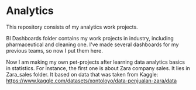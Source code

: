 # Analytics

This repository consists of my analytics work projects.

BI Dashboards folder contains my work projects in industry, including pharmaceutical and cleaning one. I've made several dashboards for my previous teams, so now I put them here.

Now I am making my own pet-projects after learning data analytics basics in statistics. For instance, the first one is about Zara company sales. It lies in Zara_sales folder. It based on data that was taken from Kaggle: https://www.kaggle.com/datasets/xontoloyo/data-penjualan-zara/data
